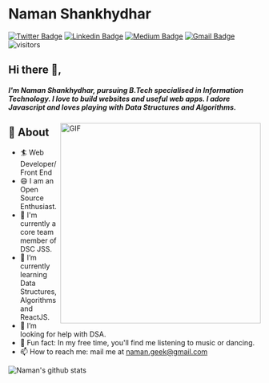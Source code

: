 # Naman Shankhydhar 
[![Twitter Badge](https://img.shields.io/badge/@namanhey-30302f?style=flat&logo=instagram&logoColor=white)](https://instagram.com/namanhey)
[![Linkedin Badge](https://img.shields.io/badge/naman360-30302f?style=flat&logo=linkedin)](https://www.linkedin.com/in/naman360/)
[![Medium Badge](https://img.shields.io/badge/naman360-30302f?style=flat&logo=medium)](https://medium.com/@naman360)
[![Gmail Badge](https://img.shields.io/badge/naman.geek@gmail.com-30302f?style=flat&logo=Gmail&logoColor=white)](mailto:naman.geek@gmail.com)
![visitors](https://visitor-badge.glitch.me/badge?page_id=naman360.naman360)  

## Hi there 👋,           
##### I'm Naman Shankhydhar, pursuing B.Tech specialised in Information Technology. I love to build websites and useful web apps. I adore Javascript and loves playing with Data Structures and Algorithms.
<img align="right" alt="GIF" src="https://miro.medium.com/max/875/1*Urc28sbnORGOW5oyohQ06g.gif" width="400px" />

## 🧐 About
- 🏄‍ Web Developer/Front End
- 😄 I am an Open Source Enthusiast.
- 🔭 I'm currently a core team member of DSC JSS.
- 🌱 I’m currently learning Data Structures, Algorithms and ReactJS.
- 🤔 I’m looking for help with DSA.
- 🎨 Fun fact: In my free time, you'll find me listening to music or dancing.
- 📫 How to reach me: mail me at [naman.geek@gmail.com](mailto:namna.geek@gmail.com)

![Naman's github stats](https://github-readme-stats.vercel.app/api?username=naman360&show_icons=true)




